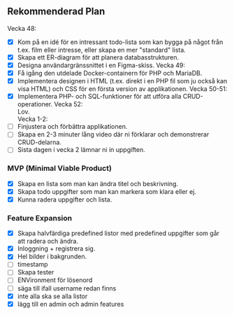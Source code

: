 ## Rekommenderad Plan

Vecka 48:  
- [x] Kom på en idé för en intressant todo-lista som kan bygga på något från t.ex. film eller intresse, eller skapa en mer "standard" lista.
- [x] Skapa ett ER-diagram för att planera databasstrukturen.
- [x] Designa användargränssnittet i en Figma-skiss.
Vecka 49:  
- [x] Få igång den utdelade Docker-containern för PHP och MariaDB.
- [x] Implementera designen i HTML (t.ex. direkt i en PHP fil som ju också kan visa HTML) och CSS för en första version av applikationen.
Vecka 50-51:  
- [x] Implementera PHP- och SQL-funktioner för att utföra alla CRUD-operationer.
Vecka 52:  
Lov.  
Vecka 1-2:  
- [ ] Finjustera och förbättra applikationen.
- [ ] Skapa en 2-3 minuter lång video där ni förklarar och demonstrerar CRUD-delarna.
- [ ] Sista dagen i vecka 2 lämnar ni in uppgiften.

### MVP (Minimal Viable Product)
+ [x] Skapa en lista som man kan ändra titel och beskrivning. 
+ [x] Skapa todo uppgifter som man kan markera som klara eller ej.
+ [x] Kunna radera uppgifter och lista.

### Feature Expansion
+ [x] Skapa halvfärdiga predefined listor med predefined uppgifter som går att radera och ändra.
+ [x] Inloggning + registrera sig.
+ [x] Hel bilder i bakgrunden.
+ [ ] timestamp
+ [ ] Skapa tester
+ [ ] ENVironment för lösenord
+ [ ] säga till ifall username redan finns
+ [x] inte alla ska se alla listor
+ [x] lägg till en admin och admin features
